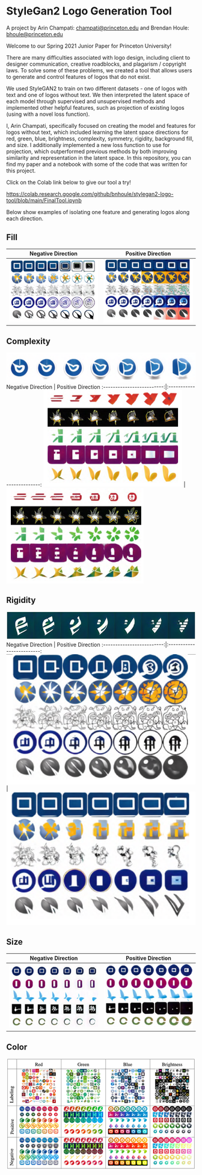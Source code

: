 # StyleGan2 Logo Generation Tool
A project by Arin Champati: champati@princeton.edu and Brendan Houle: bhoule@princeton.edu

Welcome to our Spring 2021 Junior Paper for Princeton University!

There are many difficulties associated with logo design, including client to designer communication, creative roadblocks, and plagarism / copyright laws. To solve some of these problems, we created a tool that allows users to generate and control features of logos that do not exist.

We used StyleGAN2 to train on two different datasets - one of logos with text and one of logos without text. We then interpreted the latent space of each model through supervised and unsupervised methods and implemented other helpful features, such as projection of existing logos (using with a novel loss function).

I, Arin Champati, specifically focused on creating the model and features for logos without text, which included learning the latent space directions for red, green, blue, brightness, complexity, symmetry, rigidity, background fill, and size. I additionally implemented a new loss function to use for projection, which outperformed previous methods by both improving similarity and representation in the latent space. In this repository, you can find my paper and a notebook with some of the code that was written for this project. 

Click on the Colab link below to give our tool a try!

https://colab.research.google.com/github/bnhoule/stylegan2-logo-tool/blob/main/FinalTool.ipynb

Below show examples of isolating one feature and generating logos along each direction.

## Fill
Negative Direction         |  Positive Direction
:-------------------------:|:-------------------------:
![Alt text](example_images/fill_negative.png?width=100)  |  ![Alt text](example_images/fill_positive.png?raw=true)

## Complexity
![Alt text](example_images/complexity.png?raw=true)
Negative Direction         |  Positive Direction
:-------------------------:|:-------------------------:
![Alt text](example_images/complexity_negative.png?raw=true)  |  ![Alt text](example_images/complexity_positive.png?raw=true)

## Rigidity
![Alt text](example_images/rigidity.png?raw=true)
Negative Direction         |  Positive Direction
:-------------------------:|:-------------------------:
![Alt text](example_images/rigidity_negative.png?raw=true)  |  ![Alt text](example_images/rigidity_positive.png?raw=true)


## Size
Negative Direction         |  Positive Direction
:-------------------------:|:-------------------------:
![Alt text](example_images/size_negative.png?raw=true)  |  ![Alt text](example_images/size_positive.png?raw=true)

## Color
![Alt text](example_images/color.png?raw=true)
